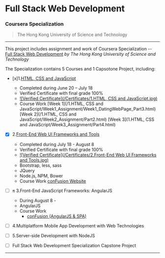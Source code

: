 # Full Stack Web Development
### Coursera Specialization
> The Hong Kong University of Science and Technology

---

This project includes assignment and work of Coursera Specialization -- [Full Stack Web Development](https://www.coursera.org/specializations/full-stack) *by The Hong Kong University of Science and Technology*

The Specialization contains 5 Courses and 1 Capsotone Project, including:

- [x]1.[HTML, CSS and JavaScript](https://www.coursera.org/learn/html-css-javascript/home/welcome)

	* Completed during June 20 – July 18
	* Verified Certificate with final grade 100%
	* [![Verified Certificate](/Certificates/1.HTML, CSS and JavaScript.jpg)](https://www.coursera.org/account/accomplishments/certificate/HNNUAHBM2LZE)
	* Course Work [Week 1](/1.HTML, CSS and JavaScript/Week1_Assignment/Week1_DatingWebPage_Part3.html) [Week 2](/1.HTML, CSS and JavaScript/Week2_Assignment/Part2.html)  [Week 3](1.HTML, CSS and JavaScript/Week3_Assignment/Part4.html)

- [x] 2.[Front-End Web UI Frameworks and Tools](https://www.coursera.org/learn/web-frameworks/home/welcome)
	- Completed during July 18 - August 8
	- Verified Certificate with final grade 100%
	* [![Verified Certificate](/Certificates/2.Front-End Web UI Frameworks and Tools.jpg)](https://www.coursera.org/account/accomplishments/certificate/ABXEYP282AQM)
	* Bootstrap, less, sass
	* JQuery
	* Node.js, NPM, Bower
	* Course Work [conFusion Website](/conFusion/index.html)

- [ ] :on: 3.Front-End JavaScript Frameworks: AngularJS
	- During August 8 -
	* AngularJS
	* Course Work
		- [conFusion (AngularJS & SPA)](conFusion-AngularJS/app/index.html)

- [ ] 4.Multiplatform Mobile App Development with Web Technologies
- [ ] 5.Server-side Development with NodeJS

- [ ] Full Stack Web Development Specialization Capstone Project

---
